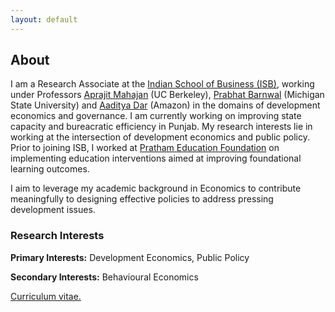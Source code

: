 ```yaml
---
layout: default
---
```


## About
I am a Research Associate at the [Indian School of Business (ISB)](https://www.isb.edu/en.html), working under Professors [Aprajit Mahajan](https://are.berkeley.edu/~aprajit/) (UC Berkeley), [Prabhat Barnwal](https://espp.msu.edu/directory/barnwal-prabhat.html) (Michigan State University) and [Aaditya Dar](https://aadityadar.com/) (Amazon) in the domains of development economics and governance. I am currently working on improving state capacity and bureacratic efficiency in Punjab. My research interests lie in working at the intersection of development economics and public policy. Prior to joining ISB, I worked at [Pratham Education Foundation](https://www.pratham.org) on implementing education interventions aimed at improving foundational learning outcomes. 

I aim to leverage my academic background in Economics to contribute meaningfully to designing effective policies to address pressing development issues. 

### Research Interests

**Primary Interests:** Development Economics, Public Policy

**Secondary Interests:** Behavioural Economics

[Curriculum vitae.](./resume.pdf)
